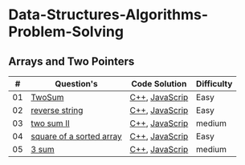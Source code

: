 # Data-Structures-Algorithms-Problem-Solving

## Arrays and Two Pointers
| # | Question's | Code Solution | Difficulty |
|---| ----- | -------- | ---------- |
|01|[TwoSum](https://leetcode.com/problems/two-sum/description/) | [C++](./01.Array-and-TwoPointer/CPP-Solution/TwoSum.cpp), [JavaScrip](./01.Array-and-TwoPointer/JavaScript-Solution/TwoSum.js)  |Easy|
|02|[reverse string](https://leetcode.com/problems/reverse-string/description/) | [C++](./01.Array-and-TwoPointer/CPP-Solution/reverseString.cpp), [JavaScrip](./01.Array-and-TwoPointer/JavaScript-Solution/reverseString.js)  |Easy|
|03|[two sum II](https://leetcode.com/problems/two-sum-ii-input-array-is-sorted/description/) | [C++](./01.Array-and-TwoPointer/CPP-Solution/twoSum2.cpp), [JavaScrip](./01.Array-and-TwoPointer/JavaScript-Solution/twoSum2.js)  |medium|
|04|[square of a sorted array](https://leetcode.com/problems/squares-of-a-sorted-array/description/) | [C++](./01.Array-and-TwoPointer/CPP-Solution/squareOfSortedArray.cpp), [JavaScrip](./01.Array-and-TwoPointer/JavaScript-Solution/squareOfSortedArray.js)  |Easy|
|05|[3 sum](https://leetcode.com/problems/3sum/description/) | [C++](./01.Array-and-TwoPointer/CPP-Solution/threeSum.cpp), [JavaScrip](./01.Array-and-TwoPointer/JavaScript-Solution/threeSum.js)  |medium|